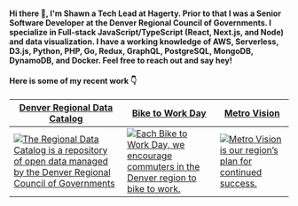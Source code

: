 #### Hi there 👋, I'm Shawn a Tech Lead at Hagerty. Prior to that I was a Senior Software Developer at the Denver Regional Council of Governments. I specialize in Full-stack JavaScript/TypeScript (React, Next.js, and Node) and data visualization. I have a working knowledge of AWS, Serverless, D3.js, Python, PHP, Go, Redux, GraphQL, PostgreSQL, MongoDB, DynamoDB, and Docker. Feel free to reach out and say hey!

#### Here is some of my recent work 👇

<div align="center">
  <table border="0" cellspacing="0" cellpadding="0">
    <thead>
      <tr>
        <th>
          <strong><a href="https://data.drcog.org">Denver Regional Data Catalog</a></strong>
        </th>
        <th>
          <strong><a href="https://biketoworkday.us">Bike to Work Day</a></strong>
        </th>
        <th>
          <strong><a href="https://metrovision.drcog.org">Metro Vision</a></strong>
        </th>
      </tr>
    </thead>
    <tbody>
      <tr>
        <td>
          <a href="https://data.drcog.org">
            <img
              alt="The Regional Data Catalog is a repository of open data managed by the Denver Regional Council of Governments"
              src="https://shawnmmatthews.github.io/public/dataCatalog.jpg"
            />
          </a>
        </td>
        <td>
          <a href="https://biketoworkday.us">
            <img
              alt="Each Bike to Work Day, we encourage commuters in the Denver region to bike to work."
              src="https://shawnmmatthews.github.io/public/bikeToWorkDay.jpg"
            />
          </a>
        </td>
        <td>
          <a href="https://metrovision.drcog.org">
            <img
              alt="Metro Vision is our region’s plan for continued success."
              src="https://shawnmmatthews.github.io/public/metroVision.jpg"
            />
          </a>
        </td>
      </tr>
    </tbody>
  </table>
</div>

<!--
**shawnmmatthews/shawnmmatthews** is a ✨ _special_ ✨ repository because its `README.md` (this file) appears on your GitHub profile.

Here are some ideas to get you started:

- 🔭 I’m currently working on ...
- 🌱 I’m currently learning ...
- 👯 I’m looking to collaborate on ...
- 🤔 I’m looking for help with ...
- 💬 Ask me about ...
- 📫 How to reach me: ...
- 😄 Pronouns: ...
- ⚡ Fun fact: ...
-->
